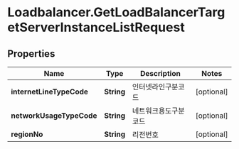 # Loadbalancer.GetLoadBalancerTargetServerInstanceListRequest

## Properties
Name | Type | Description | Notes
------------ | ------------- | ------------- | -------------
**internetLineTypeCode** | **String** | 인터넷라인구분코드 | [optional] 
**networkUsageTypeCode** | **String** | 네트워크용도구분코드 | [optional] 
**regionNo** | **String** | 리전번호 | [optional] 


